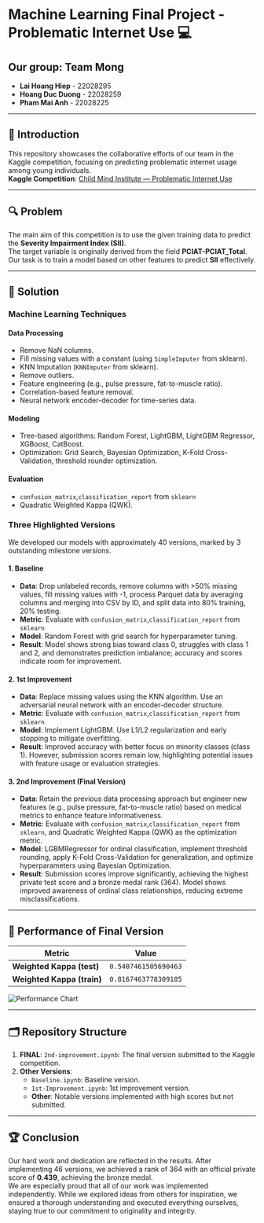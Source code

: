 # Machine Learning Final Project - Problematic Internet Use 💻

## Our group: Team Mong

- **Lai Hoang Hiep** - 22028295  
- **Hoang Duc Duong** - 22028259  
- **Pham Mai Anh** - 22028225  

---

## 📃 Introduction

This repository showcases the collaborative efforts of our team in the Kaggle competition, focusing on predicting problematic internet usage among young individuals.  
**Kaggle Competition**: [Child Mind Institute — Problematic Internet Use](https://www.kaggle.com/competitions/child-mind-institute-problematic-internet-use)

---

## 🔍 Problem

The main aim of this competition is to use the given training data to predict the **Severity Impairment Index (SII)**.  
The target variable is originally derived from the field **PCIAT-PCIAT_Total**. Our task is to train a model based on other features to predict **SII** effectively.

---

## 🚀 Solution

### Machine Learning Techniques

#### Data Processing
- Remove NaN columns.
- Fill missing values with a constant (using `SimpleImputer` from sklearn).
- KNN Imputation (`KNNImputer` from sklearn).
- Remove outliers.
- Feature engineering (e.g., pulse pressure, fat-to-muscle ratio).
- Correlation-based feature removal.
- Neural network encoder-decoder for time-series data.

#### Modeling
- Tree-based algorithms: Random Forest, LightGBM, LightGBM Regressor, XGBoost, CatBoost.
- Optimization: Grid Search, Bayesian Optimization, K-Fold Cross-Validation, threshold rounder optimization.

#### Evaluation
- `confusion_matrix`,`classification_report` from `sklearn`
- Quadratic Weighted Kappa (QWK).

### Three Highlighted Versions

We developed our models with approximately 40 versions, marked by 3 outstanding milestone versions.  

#### 1. Baseline
- **Data**: Drop unlabeled records, remove columns with >50% missing values, fill missing values with -1, process Parquet data by averaging columns and merging into CSV by ID, and split data into 80% training, 20% testing.
- **Metric**: Evaluate with `confusion_matrix`,`classification_report` from `sklearn`
- **Model**: Random Forest with grid search for hyperparameter tuning.
- **Result**: Model shows strong bias toward class 0, struggles with class 1 and 2, and demonstrates prediction imbalance; accuracy and scores indicate room for improvement.

#### 2. 1st Improvement
- **Data**: Replace missing values using the KNN algorithm. Use an adversarial neural network with an encoder-decoder structure.
- **Metric**: Evaluate with `confusion_matrix`,`classification_report` from `sklearn`
- **Model**: Implement LightGBM. Use L1/L2 regularization and early stopping to mitigate overfitting.
- **Result**: Improved accuracy with better focus on minority classes (class 1). However, submission scores remain low, highlighting potential issues with feature usage or evaluation strategies.

#### 3. 2nd Improvement (Final Version)
- **Data**: Retain the previous data processing approach but engineer new features (e.g., pulse pressure, fat-to-muscle ratio) based on medical metrics to enhance feature informativeness.
- **Metric**: Evaluate with `confusion_matrix`,`classification_report` from `sklearn`, and Quadratic Weighted Kappa (QWK) as the optimization metric.
- **Model**: LGBMRegressor for ordinal classification, implement threshold rounding, apply K-Fold Cross-Validation for generalization, and optimize hyperparameters using Bayesian Optimization.
- **Result**: Submission scores improve significantly, achieving the highest private test score and a bronze medal rank (364). Model shows improved awareness of ordinal class relationships, reducing extreme misclassifications.

---

## 🎯 Performance of Final Version

| Metric                    | Value                  |
|---------------------------|------------------------|
| **Weighted Kappa (test)** | `0.5407461505690463`   |
| **Weighted Kappa (train)**| `0.8167463778309185`   |

![Performance Chart](https://github.com/user-attachments/assets/3dbfc366-fc83-4189-9b65-da839e8d36ab)

---

## 🗂 Repository Structure

1. **FINAL**: `2nd-improvement.ipynb`: The final version submitted to the Kaggle competition.
2. **Other Versions**:
   - `Baseline.ipynb`: Baseline version.
   - `1st-Improvement.ipynb`: 1st improvement version.
   - **Other**: Notable versions implemented with high scores but not submitted.

---

## 🏆 Conclusion

Our hard work and dedication are reflected in the results. After implementing 46 versions, we achieved a rank of 364 with an official private score of **0.439**, achieving the bronze medal.  
We are especially proud that all of our work was implemented independently. While we explored ideas from others for inspiration, we ensured a thorough understanding and executed everything ourselves, staying true to our commitment to originality and integrity.

